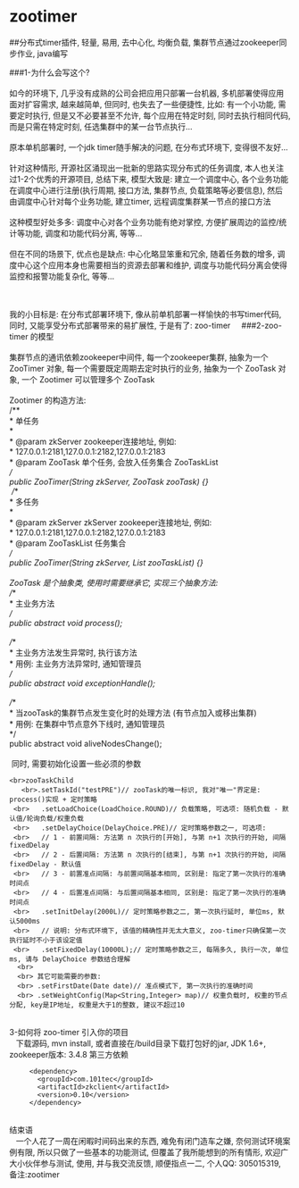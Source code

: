 # zootimer
##分布式timer插件, 轻量, 易用, 去中心化, 均衡负载, 集群节点通过zookeeper同步作业, java编写 

###1-为什么会写这个?
    <br><br>如今的环境下, 几乎没有成熟的公司会把应用只部署一台机器, 多机部署使得应用面对扩容需求, 越来越简单, 但同时, 也失去了一些便捷性, 比如: 有一个小功能, 需要定时执行, 但是又不必要甚至不允许, 每个应用在特定时刻, 同时去执行相同代码, 而是只需在特定时刻, 任选集群中的某一台节点执行...
  <br>  <br>原本单机部署时, 一个jdk timer随手解决的问题, 在分布式环境下, 变得很不友好... 
   <br> <br>针对这种情形, 开源社区涌现出一批新的思路实现分布式的任务调度, 本人也关注过1-2个优秀的开源项目, 总结下来, 模型大致是: 建立一个调度中心, 各个业务功能在调度中心进行注册(执行周期, 接口方法, 集群节点, 负载策略等必要信息), 然后由调度中心针对每个业务功能, 建立timer, 远程调度集群某一节点的接口方法
   <br> <br>这种模型好处多多: 调度中心对各个业务功能有绝对掌控, 方便扩展周边的监控/统计等功能, 调度和功能代码分离, 等等...
   <br> <br>但在不同的场景下, 优点也是缺点: 中心化略显笨重和冗余, 随着任务数的增多, 调度中心这个应用本身也需要相当的资源去部署和维护, 调度与功能代码分离会使得监控和报警功能复杂化, 等等...

    <br><br>我的小目标是: 在分布式部署环境下, 像从前单机部署一样愉快的书写timer代码, 同时, 又能享受分布式部署带来的易扩展性, 于是有了: zoo-timer
    
###2-zoo-timer 的模型
<br>    <br>集群节点的通讯依赖zookeeper中间件, 每一个zookeeper集群, 抽象为一个 ZooTimer 对象, 每一个需要既定周期去定时执行的业务, 抽象为一个 ZooTask 对象, 一个 Zootimer 可以管理多个 ZooTask
 <br>   <br>Zootimer 的构造方法: 
 <br>	/**
 <br>	 * 单任务
 <br>	 * 
 <br>	 * @param zkServer zookeeper连接地址, 例如:
 <br>	 *           127.0.0.1:2181,127.0.0.1:2182,127.0.0.1:2183
 <br>	 * @param ZooTask 单个任务, 会放入任务集合 ZooTaskList
 <br>	 */
 <br>	public ZooTimer(String zkServer, ZooTask zooTask) {}
 <br>	  /**
 <br>	 * 多任务
 <br>	 * 
 <br>	 * @param zkServer zkServer zookeeper连接地址, 例如:
 <br>	 *           127.0.0.1:2181,127.0.0.1:2182,127.0.0.1:2183
 <br>	 * @param ZooTaskList 任务集合
 <br>	 */
 <br>	public ZooTimer(String zkServer, List<ZooTask> zooTaskList) {}
  <br> 
     <br>ZooTask 是个抽象类, 使用时需要继承它, 实现三个抽象方法:
 <br>   /**
 <br>	 * 主业务方法
 <br>	 */
 <br>	public abstract void process(); 
 <br>
 <br>	/**
 <br>	 * 主业务方法发生异常时, 执行该方法
 <br>	 * 用例: 主业务方法异常时, 通知管理员
 <br>	 */
 <br>	public abstract void exceptionHandle();
 <br>
 <br>	/**
 <br>	 * 当zooTask的集群节点发生变化时的处理方法 (有节点加入或移出集群)
 <br>	 * 用例: 在集群中节点意外下线时, 通知管理员
 <br>	 */
 <br>	public abstract void aliveNodesChange();
  <br> 
  <br> 同时, 需要初始化设置一些必须的参数
```
<br>zooTaskChild
   <br>.setTaskId("testPRE")// zooTask的唯一标识, 我对"唯一"界定是: process()实现 + 定时策略
 <br>	.setLoadChoice(LoadChoice.ROUND)// 负载策略, 可选项: 随机负载 - 默认值/轮询负载/权重负载
 <br>	.setDelayChoice(DelayChoice.PRE)// 定时策略参数之一, 可选项: 
 <br>	// 1 - 前置间隔: 方法第 n 次执行的[开始], 与第 n+1 次执行的开始, 间隔 fixedDelay 
 <br>	// 2 - 后置间隔: 方法第 n 次执行的[结束], 与第 n+1 次执行的开始, 间隔 fixedDelay - 默认值
 <br>	// 3 - 前置准点间隔: 与前置间隔基本相同, 区别是: 指定了第一次执行的准确时间点
 <br>	// 4 - 后置准点间隔: 与后置间隔基本相同, 区别是: 指定了第一次执行的准确时间点
 <br>	.setInitDelay(2000L)// 定时策略参数之二, 第一次执行延时, 单位ms, 默认5000ms
 <br>	// 说明: 分布式环境下, 该值的精确性并无太大意义, zoo-timer只确保第一次执行延时不小于该设定值
 <br>	.setFixedDelay(10000L);// 定时策略参数之三, 每隔多久, 执行一次, 单位ms, 请与 DelayChoice 参数结合理解
  <br> 
  <br> 其它可能需要的参数: 
  <br> .setFirstDate(Date date)// 准点模式下, 第一次执行的准确时间
  <br> .setWeightConfig(Map<String,Integer> map)// 权重负载时, 权重的节点分配, key是IP地址, 权重是大于1的整数, 建议不超过10
```  
 <br>3-如何将 zoo-timer 引入你的项目
  <br>   下载源码, mvn install, 或者直接在/build目录下载打包好的jar, JDK 1.6+, zookeeper版本: 3.4.8 第三方依赖
```
     <dependency>
       <groupId>com.101tec</groupId>
       <artifactId>zkclient</artifactId>
       <version>0.10</version>
     </dependency>
```
 <br>结束语
  <br>   一个人花了一周在闲暇时间码出来的东西, 难免有闭门造车之嫌, 奈何测试环境案例有限, 所以只做了一些基本的功能测试, 但覆盖了我所能想到的所有情形, 欢迎广大小伙伴参与测试, 使用, 并与我交流反馈, 顺便指点一二, 个人QQ: 305015319, 备注:zootimer
 <br>
